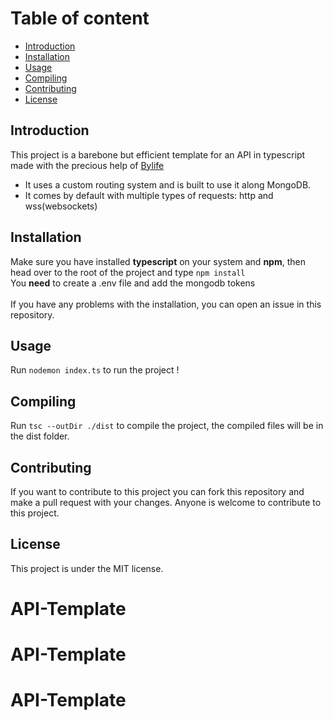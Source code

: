 # Table of content

- [Introduction](#introduction)
- [Installation](#installation)
- [Usage](#usage)
- [Compiling](#compiling)
- [Contributing](#contributing)
- [License](#license)

## Introduction
This project is a barebone but efficient template for an API in typescript made with the precious help of [Bylife](https://github.com/Bylife)
- It uses a custom routing system and is built to use it along MongoDB.
- It comes by default with multiple types of requests: http and wss(websockets)

## Installation
Make sure you have installed **typescript** on your system and **npm**, then head over to the root of the project and type ```npm install```
<br>
You **need** to create a .env file and add the mongodb tokens
<br><br>
If you have any problems with the installation, you can open an issue in this repository.

## Usage
Run ```nodemon index.ts``` to run the project !

## Compiling
Run ```tsc --outDir ./dist``` to compile the project, the compiled files will be in the dist folder.

## Contributing
If you want to contribute to this project you can fork this repository and make a pull request with your changes.
Anyone is welcome to contribute to this project.

## License
This project is under the MIT license.
# API-Template
# API-Template
# API-Template
